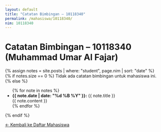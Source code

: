 ```yaml
---
layout: default
title: "Catatan Bimbingan – 10118340"
permalink: /mahasiswa/10118340/
nim: 10118340
---
```


# Catatan Bimbingan – 10118340 (Muhammad Umar Al Fajar)

{% assign notes = site.posts | where: "student", page.nim | sort: "date" %}
{% if notes.size == 0 %}
Tidak ada catatan bimbingan untuk mahasiswa ini.
{% else %}
<ul>
  {% for note in notes %}
  <li>
    <strong>{{ note.date | date: "%d %B %Y" }}:</strong> {{ note.title }}  
    <div>{{ note.content }}</div>
  </li>
  {% endfor %}
</ul>
{% endif %}

[← Kembali ke Daftar Mahasiswa](/skripsi/mahasiswa/)
